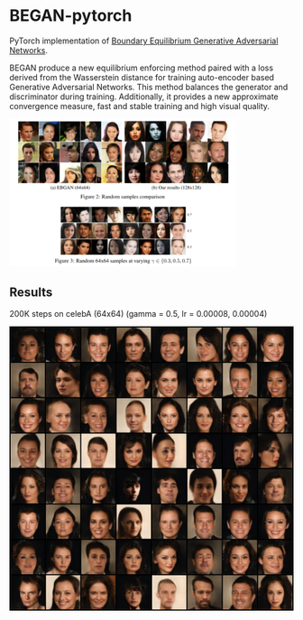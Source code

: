 # BEGAN-pytorch

 PyTorch implementation of [Boundary Equilibrium Generative Adversarial Networks](https://arxiv.org/abs/1703.10717).
 
 BEGAN produce a new equilibrium enforcing method paired with a loss derived from the Wasserstein distance for training auto-encoder based Generative Adversarial Networks. This method balances the generator and discriminator during training. Additionally, it provides a new approximate convergence measure, fast and stable training and high visual quality.
 
 <img src="./assets/model.png" width="80%">
 
 
 ## Results
 
 200K steps on celebA (64x64) (gamma = 0.5, lr = 0.00008, 0.00004)
 
 <img src="./assets/199999BEGAN-celeba_64x64_Last.png" >


